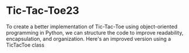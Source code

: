 # Tic-Tac-Toe23
To create a better implementation of Tic-Tac-Toe using object-oriented programming in Python, we can structure the code to improve readability, encapsulation, and organization. Here's an improved version using a TicTacToe class
